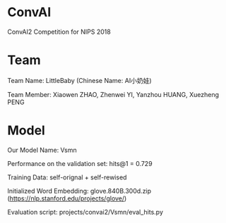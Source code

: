 # ConvAI
ConvAI2 Competition for NIPS 2018
# Team 
Team Name: LittleBaby (Chinese Name: AI小奶娃) 

Team Member: Xiaowen ZHAO, Zhenwei YI, Yanzhou HUANG, Xuezheng PENG
# Model
Our Model Name: Vsmn

Performance on the validation set: hits@1 = 0.729

Training Data: self-orignal + self-rewised

Initialized Word Embedding: glove.840B.300d.zip (https://nlp.stanford.edu/projects/glove/)

Evaluation script: projects/convai2/Vsmn/eval_hits.py

